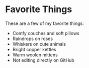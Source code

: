 # Favorite Things

These are a few of my favorite things:

- Comfy couches and soft pillows
- Raindrops on roses
- Whiskers on cute animals
- Bright copper kettles
- Warm woolen mittens
- Not editing directly on GitHub
